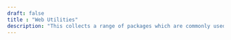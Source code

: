 ```yaml
---
draft: false
title : "Web Utilities"
description: "This collects a range of packages which are commonly used and needed in web development, like URL or HTTP-Body-parsers."
---
```


